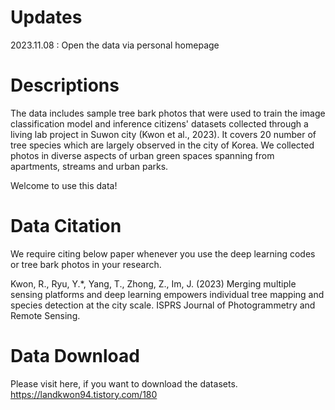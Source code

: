 # Updates
2023.11.08 : Open the data via personal homepage

# Descriptions 
The data includes sample tree bark photos that were used to train the image classification model and inference citizens' datasets collected through a living lab project in Suwon city (Kwon et al., 2023). It covers 20 number of tree species which are largely observed in the city of Korea. We collected photos in diverse aspects of urban green spaces spanning from apartments, streams and urban parks.

Welcome to use this data!  

# Data Citation
We require citing below paper whenever you use the deep learning codes or tree bark photos in your research.

Kwon, R., Ryu, Y.*, Yang, T., Zhong, Z., Im, J. (2023) Merging multiple sensing platforms and deep learning empowers individual tree mapping and species detection at the city scale. ISPRS Journal of Photogrammetry and Remote Sensing.

# Data Download
Please visit here, if you want to download the datasets.
https://landkwon94.tistory.com/180
